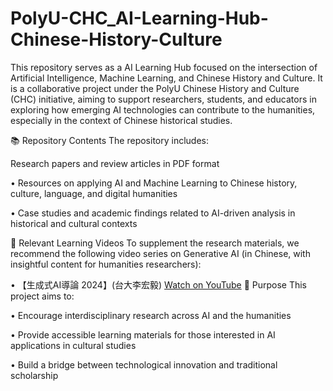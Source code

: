 # PolyU-CHC_AI-Learning-Hub-Chinese-History-Culture
This repository serves as a  AI Learning Hub focused on the intersection of Artificial Intelligence, Machine Learning, and Chinese History and Culture. It is a collaborative project under the PolyU Chinese History and Culture (CHC) initiative, aiming to support researchers, students, and educators in exploring how emerging AI technologies can contribute to the humanities, especially in the context of Chinese historical studies.

📚 Repository Contents
The repository includes:

Research papers and review articles in PDF format

• Resources on applying AI and Machine Learning to Chinese history, culture, language, and digital humanities

• Case studies and academic findings related to AI-driven analysis in historical and cultural contexts

🎥 Relevant Learning Videos
To supplement the research materials, we recommend the following video series on Generative AI (in Chinese, with insightful content for humanities researchers):

• 【生成式AI導論 2024】(台大李宏毅)
[Watch on YouTube]([url](https://www.youtube.com/playlist?list=PLJV_el3uVTsPz6CTopeRp2L2t4aL_KgiI))
📌 Purpose
This project aims to:

• Encourage interdisciplinary research across AI and the humanities

• Provide accessible learning materials for those interested in AI applications in cultural studies

• Build a bridge between technological innovation and traditional scholarship

